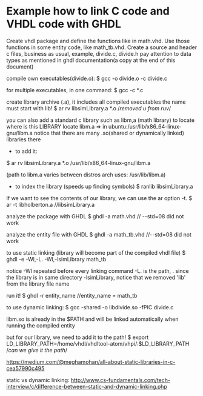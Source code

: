 # Example how to link C code and VHDL code with GHDL

Create vhdl package and define the functions like in math.vhd. Use those functions in some entity code, like math_tb.vhd. Create a source and header c files, business as usual, example, divide.c, divide.h
pay attention to data types as mentioned in ghdl documentation(a copy at the end of this document)

compile own executables(divide.o):
$ gcc -o divide.o -c divide.c

for multiple executables, in one command:
$ gcc -c *.c

create library archive (.a), it includes all compiled executables the name must start with lib!
$ ar rv libsimLibrary.a *.o /*removed u from ruv*/

you can also add a standard c library such as libm,a (math library)
to locate where is this LIBRARY
locate libm.a => in ubuntu:/usr/lib/x86_64-linux-gnu/libm.a
notice that there are many .so(shared or dynamically linked) libraries there

* to add it:

$ ar rv libsimLibrary.a *.o /usr/lib/x86_64-linux-gnu/libm.a

 (path to libm.a varies between distros arch uses: /usr/lib/libm.a)

* to index the library (speeds up finding symbols)
$ ranlib libsimLibrary.a

If we want to see the contents of our library, we can use the ar option -t.
$ ar -t libholberton.a //libsimLibrary.a

analyze the package with GHDL
$ ghdl -a math.vhd // --std=08 did not work

analyze the entity file with GHDL
$ ghdl -a math_tb.vhd //--std=08 did not work

to use static linking (library will become part of the compiled vhdl file)
$ ghdl -e -Wl,-L. -Wl,-lsimLibrary math_tb

notice -Wl repeated before every linking command
-L. is the path, . since the library is in same directory
-lsimLibrary, notice that we removed 'lib' from the library file name

run it!
$ ghdl -r entity_name //entity_name = math_tb

to use dynamic linking:
$ gcc -shared -o libdivide.so -fPIC divide.c

libm.so is already in the $PATH and will be linked automatically when
running the compiled entity

but for our library, we need to add it to the path!
$ export LD_LIBRARY_PATH=/home/vhdl/vhdltool-atom/vhpi/:$LD_LIBRARY_PATH /*can we give it the path*/

https://medium.com/@meghamohan/all-about-static-libraries-in-c-cea57990c495

static vs dynamic linking:
http://www.cs-fundamentals.com/tech-interview/c/difference-between-static-and-dynamic-linking.php
